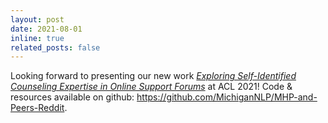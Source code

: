 ```yaml
---
layout: post
date: 2021-08-01
inline: true
related_posts: false
---
```


Looking forward to presenting our new work [*Exploring Self-Identified Counseling Expertise in Online Support Forums*](https://aclanthology.org/2021.findings-acl.392.pdf) at ACL 2021! Code & resources available on github: https://github.com/MichiganNLP/MHP-and-Peers-Reddit.